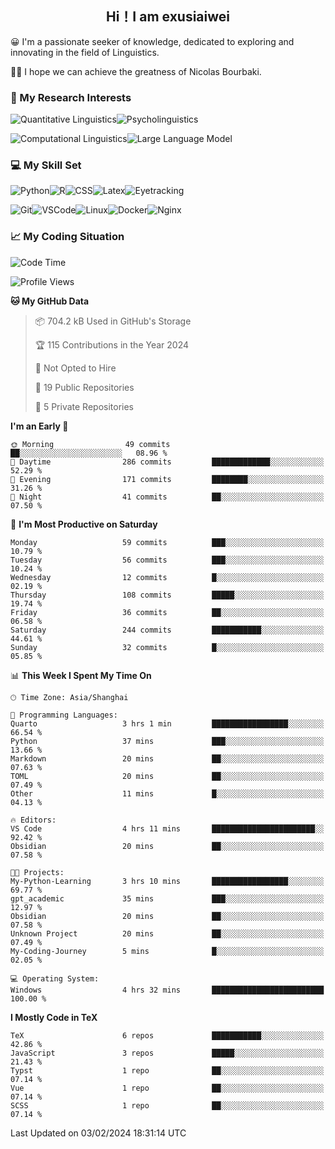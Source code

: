   

## <div align="center">Hi！I am exusiaiwei</div>  

😀 I'm a passionate seeker of knowledge, dedicated to exploring and innovating in the field of Linguistics.

🙋‍♂️ I hope we can achieve the greatness of Nicolas Bourbaki.

### 🔬 My Research Interests  

![Quantitative Linguistics](https://img.shields.io/badge/Quantitative%20Linguistics-%230072CC.svg?&style=for-the-badge&logo=appveyor&logoColor=white)![Psycholinguistics](https://img.shields.io/badge/Psycholinguistics-%2301a3a1.svg?&style=for-the-badge&logo=AWS%20Amplify&logoColor=white)

![Computational Linguistics](https://img.shields.io/badge/Computational%20Linguistics-%231877F2.svg?&style=for-the-badge&logo=Markdown&logoColor=white)![Large Language Model](https://img.shields.io/badge/Large%20Language%20Model-%23F76300.svg?&style=for-the-badge&logo=Android&logoColor=white)

### 💻 My Skill Set

![Python](https://img.shields.io/badge/Python-%2314354C.svg?style=for-the-badge&logo=python&logoColor=white&color=2AB3E3)![R](https://img.shields.io/badge/-R-276DC3?style=for-the-badge&logo=r&logoColor=white)![CSS](https://img.shields.io/badge/-CSS-1572B6?style=for-the-badge&logo=css3&logoColor=white)![Latex](https://img.shields.io/badge/-Latex-008080?style=for-the-badge&logo=latex&logoColor=white)![Eyetracking](https://img.shields.io/badge/Eyetracking-%230078D6?style=for-the-badge&logo=SearXNG&logoColor=#3050FF)

![Git](https://img.shields.io/badge/-Git-F05032?style=for-the-badge&logo=git&logoColor=white)![VSCode](https://img.shields.io/badge/-VSCode-007ACC?style=for-the-badge&logo=visual-studio-code&logoColor=white)![Linux](https://img.shields.io/badge/-Linux-FCC624?style=for-the-badge&logo=linux&logoColor=black)![Docker](https://img.shields.io/badge/-Docker-2496ED?style=for-the-badge&logo=docker&logoColor=white)![Nginx](https://img.shields.io/badge/-Nginx-009639?style=for-the-badge&logo=nginx&logoColor=white)

### 📈 My Coding Situation

<!--START_SECTION:waka-->
![Code Time](http://img.shields.io/badge/Code%20Time-19%20hrs%2052%20mins-blue)

![Profile Views](http://img.shields.io/badge/Profile%20Views-0-blue)

**🐱 My GitHub Data** 

> 📦 704.2 kB Used in GitHub's Storage 
 > 
> 🏆 115 Contributions in the Year 2024
 > 
> 🚫 Not Opted to Hire
 > 
> 📜 19 Public Repositories 
 > 
> 🔑 5 Private Repositories 
 > 
**I'm an Early 🐤** 

```text
🌞 Morning                49 commits          ██░░░░░░░░░░░░░░░░░░░░░░░   08.96 % 
🌆 Daytime                286 commits         █████████████░░░░░░░░░░░░   52.29 % 
🌃 Evening                171 commits         ████████░░░░░░░░░░░░░░░░░   31.26 % 
🌙 Night                  41 commits          ██░░░░░░░░░░░░░░░░░░░░░░░   07.50 % 
```
📅 **I'm Most Productive on Saturday** 

```text
Monday                   59 commits          ███░░░░░░░░░░░░░░░░░░░░░░   10.79 % 
Tuesday                  56 commits          ███░░░░░░░░░░░░░░░░░░░░░░   10.24 % 
Wednesday                12 commits          █░░░░░░░░░░░░░░░░░░░░░░░░   02.19 % 
Thursday                 108 commits         █████░░░░░░░░░░░░░░░░░░░░   19.74 % 
Friday                   36 commits          ██░░░░░░░░░░░░░░░░░░░░░░░   06.58 % 
Saturday                 244 commits         ███████████░░░░░░░░░░░░░░   44.61 % 
Sunday                   32 commits          █░░░░░░░░░░░░░░░░░░░░░░░░   05.85 % 
```


📊 **This Week I Spent My Time On** 

```text
🕑︎ Time Zone: Asia/Shanghai

💬 Programming Languages: 
Quarto                   3 hrs 1 min         █████████████████░░░░░░░░   66.54 % 
Python                   37 mins             ███░░░░░░░░░░░░░░░░░░░░░░   13.66 % 
Markdown                 20 mins             ██░░░░░░░░░░░░░░░░░░░░░░░   07.63 % 
TOML                     20 mins             ██░░░░░░░░░░░░░░░░░░░░░░░   07.49 % 
Other                    11 mins             █░░░░░░░░░░░░░░░░░░░░░░░░   04.13 % 

🔥 Editors: 
VS Code                  4 hrs 11 mins       ███████████████████████░░   92.42 % 
Obsidian                 20 mins             ██░░░░░░░░░░░░░░░░░░░░░░░   07.58 % 

🐱‍💻 Projects: 
My-Python-Learning       3 hrs 10 mins       █████████████████░░░░░░░░   69.77 % 
gpt_academic             35 mins             ███░░░░░░░░░░░░░░░░░░░░░░   12.97 % 
Obsidian                 20 mins             ██░░░░░░░░░░░░░░░░░░░░░░░   07.58 % 
Unknown Project          20 mins             ██░░░░░░░░░░░░░░░░░░░░░░░   07.49 % 
My-Coding-Journey        5 mins              █░░░░░░░░░░░░░░░░░░░░░░░░   02.05 % 

💻 Operating System: 
Windows                  4 hrs 32 mins       █████████████████████████   100.00 % 
```

**I Mostly Code in TeX** 

```text
TeX                      6 repos             ███████████░░░░░░░░░░░░░░   42.86 % 
JavaScript               3 repos             █████░░░░░░░░░░░░░░░░░░░░   21.43 % 
Typst                    1 repo              ██░░░░░░░░░░░░░░░░░░░░░░░   07.14 % 
Vue                      1 repo              ██░░░░░░░░░░░░░░░░░░░░░░░   07.14 % 
SCSS                     1 repo              ██░░░░░░░░░░░░░░░░░░░░░░░   07.14 % 
```




 Last Updated on 03/02/2024 18:31:14 UTC
<!--END_SECTION:waka-->
